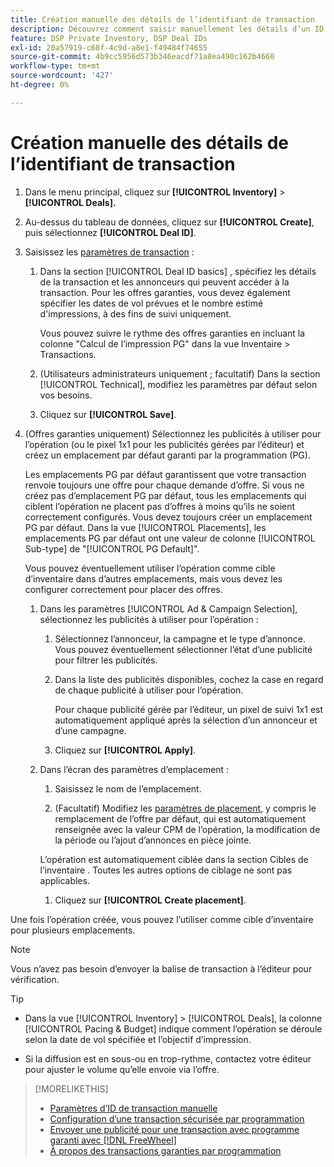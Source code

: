 ```yaml
---
title: Création manuelle des détails de l’identifiant de transaction
description: Découvrez comment saisir manuellement les détails d’un ID de transaction.
feature: DSP Private Inventory, DSP Deal IDs
exl-id: 20a57919-c68f-4c9d-a8e1-f49484f74655
source-git-commit: 4b9cc5956d573b346eacdf71a8ea490c162b4660
workflow-type: tm+mt
source-wordcount: '427'
ht-degree: 0%

---
```


# Création manuelle des détails de l’identifiant de transaction

1. Dans le menu principal, cliquez sur **[!UICONTROL Inventory]** > **[!UICONTROL Deals].**

1. Au-dessus du tableau de données, cliquez sur **[!UICONTROL Create]**, puis sélectionnez **[!UICONTROL Deal ID]**.

1. Saisissez les [paramètres de transaction](deal-id-settings.md) :

   1. Dans la section [!UICONTROL Deal ID basics] , spécifiez les détails de la transaction et les annonceurs qui peuvent accéder à la transaction. Pour les offres garanties, vous devez également spécifier les dates de vol prévues et le nombre estimé d&#39;impressions, à des fins de suivi uniquement.

      Vous pouvez suivre le rythme des offres garanties en incluant la colonne &quot;Calcul de l’impression PG&quot; dans la vue Inventaire > Transactions.

   1. (Utilisateurs administrateurs uniquement ; facultatif) Dans la section [!UICONTROL Technical], modifiez les paramètres par défaut selon vos besoins.

   1. Cliquez sur **[!UICONTROL Save]**.

1. (Offres garanties uniquement) Sélectionnez les publicités à utiliser pour l’opération (ou le pixel 1x1 pour les publicités gérées par l’éditeur) et créez un emplacement par défaut garanti par la programmation (PG).

   Les emplacements PG par défaut garantissent que votre transaction renvoie toujours une offre pour chaque demande d’offre. Si vous ne créez pas d’emplacement PG par défaut, tous les emplacements qui ciblent l’opération ne placent pas d’offres à moins qu’ils ne soient correctement configurés. Vous devez toujours créer un emplacement PG par défaut. Dans la vue [!UICONTROL Placements], les emplacements PG par défaut ont une valeur de colonne [!UICONTROL Sub-type] de &quot;[!UICONTROL PG Default]&quot;.

   Vous pouvez éventuellement utiliser l’opération comme cible d’inventaire dans d’autres emplacements, mais vous devez les configurer correctement pour placer des offres.

   1. Dans les paramètres [!UICONTROL Ad & Campaign Selection], sélectionnez les publicités à utiliser pour l’opération :

      1. Sélectionnez l’annonceur, la campagne et le type d’annonce. Vous pouvez éventuellement sélectionner l’état d’une publicité pour filtrer les publicités.

      1. Dans la liste des publicités disponibles, cochez la case en regard de chaque publicité à utiliser pour l’opération.

         Pour chaque publicité gérée par l’éditeur, un pixel de suivi 1x1 est automatiquement appliqué après la sélection d’un annonceur et d’une campagne.

      1. Cliquez sur **[!UICONTROL Apply]**.

   1. Dans l’écran des paramètres d’emplacement :

      1. Saisissez le nom de l’emplacement.

      1. (Facultatif) Modifiez les [paramètres de placement](/help/dsp/campaign-management/placements/placement-settings.md), y compris le remplacement de l’offre par défaut, qui est automatiquement renseignée avec la valeur CPM de l’opération, la modification de la période ou l’ajout d’annonces en pièce jointe.

      L’opération est automatiquement ciblée dans la section Cibles de l’inventaire . Toutes les autres options de ciblage ne sont pas applicables.

      1. Cliquez sur **[!UICONTROL Create placement]**.

Une fois l’opération créée, vous pouvez l’utiliser comme cible d’inventaire pour plusieurs emplacements.

>[!NOTE]
>
> Vous n’avez pas besoin d’envoyer la balise de transaction à l’éditeur pour vérification.

>[!TIP]
>
>* Dans la vue [!UICONTROL Inventory] > [!UICONTROL Deals], la colonne [!UICONTROL Pacing & Budget] indique comment l’opération se déroule selon la date de vol spécifiée et l’objectif d’impression.
>
>* Si la diffusion est en sous-ou en trop-rythme, contactez votre éditeur pour ajuster le volume qu’elle envoie via l’offre.

>[!MORELIKETHIS]
>
>* [Paramètres d’ID de transaction manuelle](deal-id-settings.md)
>* [Configuration d’une transaction sécurisée par programmation](programmatic-guaranteed-set-up.md)
>* [Envoyer une publicité pour une transaction avec programme garanti avec [!DNL FreeWheel]](freewheel-submit.md)
>* [À propos des transactions garanties par programmation](programmatic-guaranteed-about.md)
<!-- >* [Specify Placements and Ads for a Private Deal](deal-id-attach-placements.md)-->
